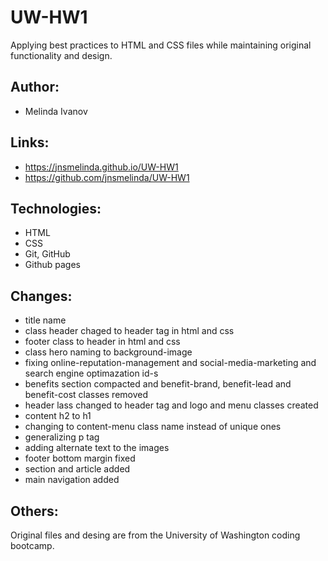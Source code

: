 # UW-HW1
Applying best practices to HTML and CSS files while maintaining original functionality and design.

## Author:
* Melinda Ivanov

## Links:
* https://jnsmelinda.github.io/UW-HW1
* https://github.com/jnsmelinda/UW-HW1

## Technologies:
* HTML
* CSS
* Git, GitHub
* Github pages

## Changes:
* title name
* class header chaged to header tag in html and css
* footer class to header in html and css
* class hero naming to background-image
* fixing online-reputation-management and social-media-marketing and search engine optimazation id-s
* benefits section compacted and benefit-brand, benefit-lead and benefit-cost classes removed
* header lass changed to header tag and logo and menu classes created
* content h2 to h1
* changing to content-menu class name instead of unique ones
* generalizing p tag
* adding alternate text to the images
* footer bottom margin fixed
* section and article added
* main navigation added

## Others:
Original files and desing are from the University of Washington coding bootcamp.

